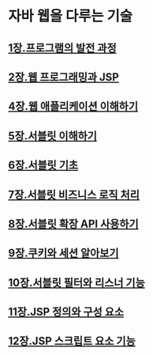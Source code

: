 # 자바 웹을 다루는 기술

## [1장.프로그램의 발전 과정](https://github.com/jjy3385/TIL/blob/main/%EC%9B%B9%EA%B0%9C%EB%B0%9C/1%EC%9E%A5/README.md)

## [2장.웹 프로그래밍과 JSP](https://github.com/jjy3385/TIL/blob/main/%EC%9B%B9%EA%B0%9C%EB%B0%9C/2%EC%9E%A5/README.md)

## [4장.웹 애플리케이션 이해하기](https://github.com/jjy3385/TIL/blob/main/%EC%9B%B9%EA%B0%9C%EB%B0%9C/4%EC%9E%A5/README.md)

## [5장.서블릿 이해하기](https://github.com/jjy3385/TIL/blob/main/%EC%9B%B9%EA%B0%9C%EB%B0%9C/5%EC%9E%A5/README.md)

## [6장.서블릿 기초](https://github.com/jjy3385/TIL/blob/main/%EC%9B%B9%EA%B0%9C%EB%B0%9C/6%EC%9E%A5/README.md)

## [7장.서블릿 비즈니스 로직 처리](https://github.com/jjy3385/TIL/blob/main/%EC%9B%B9%EA%B0%9C%EB%B0%9C/7%EC%9E%A5/README.md)

## [8장.서블릿 확장 API 사용하기](https://github.com/jjy3385/TIL/blob/main/%EC%9B%B9%EA%B0%9C%EB%B0%9C/8%EC%9E%A5/README.md)

## [9장.쿠키와 세션 알아보기](https://github.com/jjy3385/TIL/blob/main/%EC%9B%B9%EA%B0%9C%EB%B0%9C/9%EC%9E%A5/README.md)

## [10장.서블릿 필터와 리스너 기능](https://github.com/jjy3385/TIL/blob/main/%EC%9B%B9%EA%B0%9C%EB%B0%9C/10%EC%9E%A5/README.md)

## [11장.JSP 정의와 구성 요소](https://github.com/jjy3385/TIL/blob/main/%EC%9B%B9%EA%B0%9C%EB%B0%9C/11%EC%9E%A5/README.md)

## [12장.JSP 스크립트 요소 기능](https://github.com/jjy3385/TIL/blob/main/%EC%9B%B9%EA%B0%9C%EB%B0%9C/12%EC%9E%A5/README.md)
